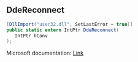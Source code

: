 ## DdeReconnect

```csharp
[DllImport("user32.dll", SetLastError = true)]
public static extern IntPtr DdeReconnect(
   IntPtr hConv
);
```

Microsoft documentation: [Link](https://learn.microsoft.com/en-us/windows/win32/api/ddeml/nf-ddeml-ddereconnect)
